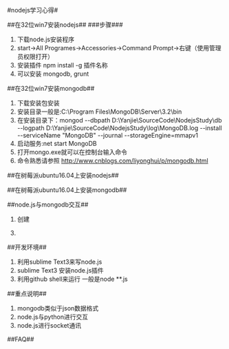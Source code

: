 #nodejs学习心得#

##在32位win7安装nodejs##
###步骤###
1. 下载node.js安装程序
2. start->All Programes->Accessories->Command Prompt->右键（使用管理员权限打开）
3. 安装插件 npm install -g 插件名称
4. 可以安装 mongodb, grunt




##在32位win7安装mongodb##
1. 下载安装包安装
2. 安装目录一般是:C:\Program Files\MongoDB\Server\3.2\bin
3. 在安装目录下：mongod --dbpath D:\Yanjie\SourceCode\NodejsStudy\db  --logpath D:\Yanjie\SourceCode\NodejsStudy\log\MongoDB.log --install --serviceName "MongoDB" --journal --storageEngine=mmapv1
4. 启动服务:net start MongoDB
5. 打开mongo.exe就可以在控制台输入命令
6. 命令熟悉请参照 http://www.cnblogs.com/liyonghui/p/mongodb.html






##在树莓派ubuntu16.04上安装nodejs##



##在树莓派ubuntu16.04上安装mongodb##



##node.js与mongodb交互##
1. 创建 
<!-- 2. 插查删替 -->
3.


##开发环境##
1. 利用sublime Text3来写node.js
2. sublime Text3 安装node.js插件
3. 利用github shell来运行 一般是node **.js



##重点说明##
1. mongodb类似于json数据格式
2. node.js与python进行交互
3. node.js进行socket通讯






##FAQ##




